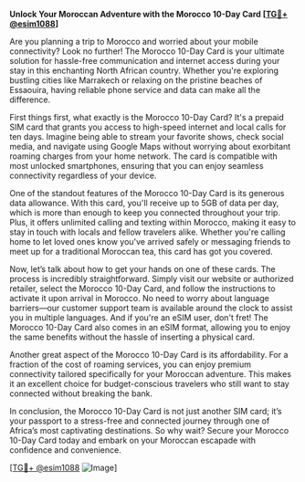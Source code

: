 **Unlock Your Moroccan Adventure with the Morocco 10-Day Card [[TG💪+ @esim1088](https://t.me/s/esim1088)]**

Are you planning a trip to Morocco and worried about your mobile connectivity? Look no further! The Morocco 10-Day Card is your ultimate solution for hassle-free communication and internet access during your stay in this enchanting North African country. Whether you're exploring bustling cities like Marrakech or relaxing on the pristine beaches of Essaouira, having reliable phone service and data can make all the difference.

First things first, what exactly is the Morocco 10-Day Card? It's a prepaid SIM card that grants you access to high-speed internet and local calls for ten days. Imagine being able to stream your favorite shows, check social media, and navigate using Google Maps without worrying about exorbitant roaming charges from your home network. The card is compatible with most unlocked smartphones, ensuring that you can enjoy seamless connectivity regardless of your device.

One of the standout features of the Morocco 10-Day Card is its generous data allowance. With this card, you'll receive up to 5GB of data per day, which is more than enough to keep you connected throughout your trip. Plus, it offers unlimited calling and texting within Morocco, making it easy to stay in touch with locals and fellow travelers alike. Whether you're calling home to let loved ones know you've arrived safely or messaging friends to meet up for a traditional Moroccan tea, this card has got you covered.

Now, let’s talk about how to get your hands on one of these cards. The process is incredibly straightforward. Simply visit our website or authorized retailer, select the Morocco 10-Day Card, and follow the instructions to activate it upon arrival in Morocco. No need to worry about language barriers—our customer support team is available around the clock to assist you in multiple languages. And if you're an eSIM user, don't fret! The Morocco 10-Day Card also comes in an eSIM format, allowing you to enjoy the same benefits without the hassle of inserting a physical card.

Another great aspect of the Morocco 10-Day Card is its affordability. For a fraction of the cost of roaming services, you can enjoy premium connectivity tailored specifically for your Moroccan adventure. This makes it an excellent choice for budget-conscious travelers who still want to stay connected without breaking the bank.

In conclusion, the Morocco 10-Day Card is not just another SIM card; it’s your passport to a stress-free and connected journey through one of Africa’s most captivating destinations. So why wait? Secure your Morocco 10-Day Card today and embark on your Moroccan escapade with confidence and convenience. 

[[TG💪+ @esim1088](https://t.me/s/esim1088) ![Image](https://i.postimg.cc/Y0z9fWf4/image.png)]
